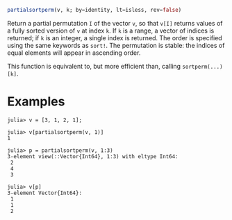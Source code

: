 ```julia
partialsortperm(v, k; by=identity, lt=isless, rev=false)
```

Return a partial permutation `I` of the vector `v`, so that `v[I]` returns values of a fully sorted version of `v` at index `k`. If `k` is a range, a vector of indices is returned; if `k` is an integer, a single index is returned. The order is specified using the same keywords as `sort!`. The permutation is stable: the indices of equal elements will appear in ascending order.

This function is equivalent to, but more efficient than, calling `sortperm(...)[k]`.

# Examples

```jldoctest
julia> v = [3, 1, 2, 1];

julia> v[partialsortperm(v, 1)]
1

julia> p = partialsortperm(v, 1:3)
3-element view(::Vector{Int64}, 1:3) with eltype Int64:
 2
 4
 3

julia> v[p]
3-element Vector{Int64}:
 1
 1
 2
```
